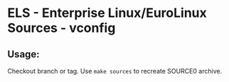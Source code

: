 # ELS - Enterprise Linux/EuroLinux Sources - vconfig
 
## Usage:
  Checkout branch or tag. Use `make sources` to recreate  SOURCE0 archive.
